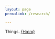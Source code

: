 ```yaml
---
layout: page
permalink: /research/

---
```

Things.
<a href="https://www.wzb.eu/en/persons/amma-serwaah-panin">{Hmm}</a>
